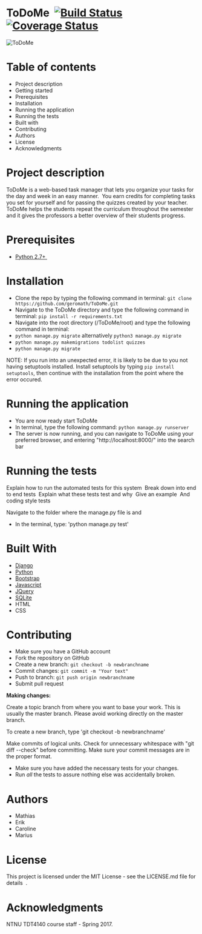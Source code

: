﻿# ToDoMe  [![Build Status](https://travis-ci.org/geromath/ToDoMe.svg?branch=master)](https://travis-ci.org/geromath/ToDoMe)  [![Coverage Status](https://coveralls.io/repos/github/geromath/ToDoMe/badge.svg?branch=master)](https://coveralls.io/github/geromath/ToDoMe?branch=master)

![ToDoMe](https://raw.github.com/geromath/ToDoMe/dev/images/todome_logo.png)



# Table of contents 
- Project description 
- Getting started 
- Prerequisites 
- Installation 
- Running the application
- Running the tests 
- Built with 
- Contributing 
- Authors 
- License 
- Acknowledgments  

# Project description 
ToDoMe is a web-based task manager that lets you organize your tasks for the day and week in an easy manner. 
You earn credits for completing tasks you set for yourself and for passing the quizzes created by your teacher. 
ToDoMe helps the students repeat the curriculum throughout the semester and it gives the professors a better overview of their students progress.


# Prerequisites

- <a href="https://www.python.org/downloads/">Python 2.7+ </a>

# Installation  

- Clone the repo by typing the following command in terminal:
`git clone https://github.com/geromath/ToDoMe.git`
- Navigate to the ToDoMe directory and type the following command in terminal:
`pip install -r requirements.txt` 
- Navigate into the root directory (/ToDoMe/root) and type the following command in terminal:
- `python manage.py migrate` alternatively `python3 manage.py migrate`
- `python manage.py makemigrations todolist quizzes`
- `python manage.py migrate`

NOTE: If you run into an unexpected error, it is likely to be due to you not having setuptools installed. Install setuptools by typing `pip install setuptools`, then continue with the installation from the point where the error occured.

# Running the application

- You are now ready start ToDoMe
- In terminal, type the following command:
`python manage.py runserver`
- The server is now running, and you can navigate to ToDoMe using your preferred browser, and entering "http://localhost:8000/" into the search bar

# Running the tests  

Explain how to run the automated tests for this system 
Break down into end to end tests
 Explain what these tests test and why
 Give an example
 And coding style tests

Navigate to the folder where the manage.py file is and
- In the terminal, type: 'python manage.py test'


# Built With

- <a href="https://www.djangoproject.com/">Django</a>
- <a href="https://www.python.org/">Python</a>
- <a href="http://getbootstrap.com/">Bootstrap</a>
- <a href="https://www.javascript.com/">Javascript</a>
- <a href="https://jquery.com/">JQuery</a>
- <a href="https://www.sqlite.org/">SQLite</a>
- HTML
- CSS


# Contributing
- Make sure you have a GitHub account
- Fork the repository on GitHub
- Create a new branch: `git checkout -b newbranchname`
- Commit changes: `git commit -m "Your text"`
- Push to branch: `git push origin newbranchname`
- Submit pull request

__Making changes:__

Create a topic branch from where you want to base your work.
This is usually the master branch.
Please avoid working directly on the master branch.

To create a new branch, type 'git checkout -b newbranchname'

Make commits of logical units.
Check for unnecessary whitespace with "git diff --check" before committing.
Make sure your commit messages are in the proper format.
- Make sure you have added the necessary tests for your changes.
- Run _all_ the tests to assure nothing else was accidentally broken.

# Authors  
- Mathias
- Erik
- Caroline
- Marius

# License
This project is licensed under the MIT License - see the LICENSE.md file for details  .

# Acknowledgments  
NTNU TDT4140 course staff - Spring 2017.






